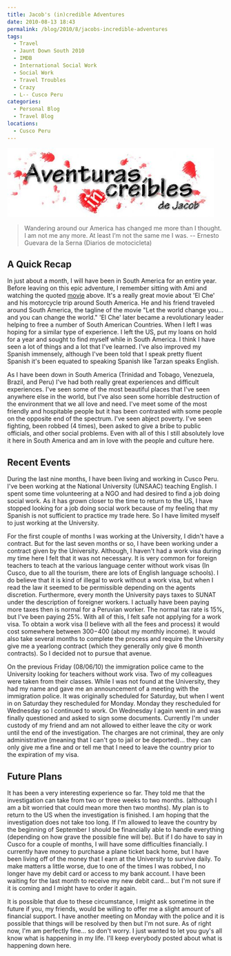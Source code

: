 ```yaml
---
title: Jacob's (in)credible Adventures
date: 2010-08-13 18:43
permalink: /blog/2010/8/jacobs-incredible-adventures
tags:
  - Travel
  - Jaunt Down South 2010
  - IMDB
  - International Social Work
  - Social Work
  - Travel Troubles
  - Crazy
  - L-- Cusco Peru
categories:
  - Personal Blog
  - Travel Blog
locations: 
  - Cusco Peru
---
```



![Adventuras increibles de Jacob Blog Header][1]

   [1]: /assets/media/aventuras-%28in%29creibles-de-jacob.jpg

> Wandering around our America has changed me more than I thought. I am not me any more. At least I’m not the same me I was.
> -- Ernesto Guevara de la Serna (Diarios de motocicleta)

## A Quick Recap

In just about a month, I will have been in South America for an entire year. Before leaving on this epic adventure, I remember sitting with Ami and watching the quoted [movie][2] above. It's a really great movie about 'El Che' and his motorcycle trip around South America. He and his friend traveled around South America, the tagline of the movie "Let the world change you... and you can change the world." 'El Che' later became a revolutionary leader helping to free a number of South American Countries. When I left I was hoping for a similar type of experience. I left the US, put my loans on hold for a year and sought to find myself while in South America. I think I have seen a lot of things and a lot that I've learned. I've also improved my Spanish immensely, although I've been told that I speak pretty fluent Spanish it's been equated to speaking Spanish like Tarzan speaks English.

   [2]: http://www.imdb.com/title/tt0318462/

As I have been down in South America (Trinidad and Tobago, Venezuela, Brazil, and Peru) I've had both really great experiences and difficult experiences. I've seen some of the most beautiful places that I've seen anywhere else in the world, but I've also seen some horrible destruction of the environment that we all love and need. I've meet some of the most friendly and hospitable people but it has been contrasted with some people on the opposite end of the spectrum. I've seen abject poverty. I've seen fighting, been robbed (4 times), been asked to give a bribe to public officials, and other social problems. Even with all of this I still absolutely love it here in South America and am in love with the people and culture here.

## Recent Events

During the last nine months, I have been living and working in Cusco Peru. I've been working at the National University (UNSAAC) teaching English. I spent some time volunteering at a NGO and had desired to find a job doing social work. As it has grown closer to the time to return to the US, I have stopped looking for a job doing social work because of my feeling that my Spanish is not sufficient to practice my trade here. So I have limited myself to just working at the University.

For the first couple of months I was working at the University, I didn't have a contract. But for the last seven months or so, I have been working under a contract given by the University. Although, I haven't had a work visa during my time here I felt that it was not necessary. It is very common for foreign teachers to teach at the various language center without work visas (In Cusco, due to all the tourism, there are lots of English language schools). I do believe that it is kind of illegal to work without a work visa, but when I read the law it seemed to be permissible depending on the agents discretion. Furthermore, every month the University pays taxes to SUNAT under the description of foreigner workers. I actually have been paying more taxes then is normal for a Peruvian worker. The normal tax rate is 15%, but I've been paying 25%. With all of this, I felt safe not applying for a work visa. To obtain a work visa (I believe with all the fees and process) it would cost somewhere between $300-$400 (about my monthly income). It would also take several months to complete the process and require the University give me a yearlong contract (which they generally only give 6 month contracts). So I decided not to pursue that avenue.

On the previous Friday (08/06/10) the immigration police came to the University looking for teachers without work visa. Two of my colleagues were taken from their classes. While I was not found at the University, they had my name and gave me an announcement of a meeting with the immigration police. It was originally scheduled for Saturday, but when I went in on Saturday they rescheduled for Monday. Monday they rescheduled for Wednesday so I continued to work. On Wednesday I again went in and was finally questioned and asked to sign some documents. Currently I'm under custody of my friend and am not allowed to either leave the city or work until the end of the investigation. The charges are not criminal, they are only administrative (meaning that I can't go to jail or be deported)... they can only give me a fine and or tell me that I need to leave the country prior to the expiration of my visa.

## Future Plans

It has been a very interesting experience so far. They told me that the investigation can take from two or three weeks to two months. (although I am a bit worried that could mean more then two months). My plan is to return to the US when the investigation is finished. I am hoping that the investigation does not take too long. If I'm allowed to leave the country by the beginning of September I should be financially able to handle everything (depending on how grave the possible fine will be). But if I do have to say in Cusco for a couple of months, I will have some difficulties financially. I currently have money to purchase a plane ticket back home, but I have been living off of the money that I earn at the University to survive daily. To make matters a little worse, due to one of the times I was robbed, I no longer have my debit card or access to my bank account. I have been waiting for the last month to receive my new debit card... but I'm not sure if it is coming and I might have to order it again.

It is possible that due to these circumstance, I might ask sometime in the future if you, my friends, would be willing to offer me a slight amount of financial support. I have another meeting on Monday with the police and it is possible that things will be resolved by then but I'm not sure. As of right now, I'm am perfectly fine... so don't worry. I just wanted to let you guy's all know what is happening in my life. I'll keep everybody posted about what is happening down here.